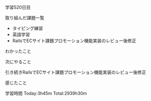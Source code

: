 学習520日目

取り組んだ課題一覧

- タイピング練習
- 英語学習
- RailsでECサイト課題プロモーション機能実装のレビュー後修正

わかったこと

次にやること

引き続きRailsでECサイト課題プロモーション機能実装のレビュー後修正

感じたこと

学習時間 Today:3h45m Total:2939h30m